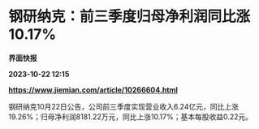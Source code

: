 # 钢研纳克：前三季度归母净利润同比涨10.17%
**界面快报**

**2023-10-22 12:15**

**https://www.jiemian.com/article/10266604.html**

钢研纳克10月22日公告，公司前三季度实现营业收入6.24亿元，同比上涨19.26%；归母净利润8181.22万元，同比上涨10.17%；基本每股收益0.22元。